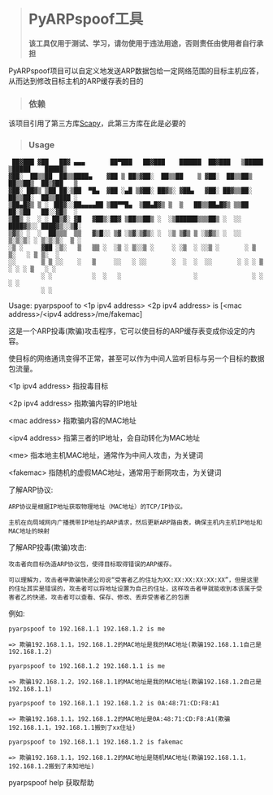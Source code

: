 > # **PyARPspoof工具**
> **该工具仅用于测试、学习，请勿使用于违法用途，否则责任由使用者自行承担**

PyARPspoof项目可以自定义地发送ARP数据包给一定网络范围的目标主机应答，从而达到修改目标主机的ARP缓存表的目的

> ### 依赖

该项目引用了第三方库[Scapy](https://scapy.net/)，此第三方库在此是必要的

> ### Usage

```
 ██▓███ ▓██   ██▓ ▄▄▄       ██▀███   ██▓███    ██████  ██▓███   ▒█████   ▒█████    █████▒
▓██░  ██▒▒██  ██▒▒████▄    ▓██ ▒ ██▒▓██░  ██▒▒██    ▒ ▓██░  ██▒▒██▒  ██▒▒██▒  ██▒▓██   ▒ 
▓██░ ██▓▒ ▒██ ██░▒██  ▀█▄  ▓██ ░▄█ ▒▓██░ ██▓▒░ ▓██▄   ▓██░ ██▓▒▒██░  ██▒▒██░  ██▒▒████ ░ 
▒██▄█▓▒ ▒ ░ ▐██▓░░██▄▄▄▄██ ▒██▀▀█▄  ▒██▄█▓▒ ▒  ▒   ██▒▒██▄█▓▒ ▒▒██   ██░▒██   ██░░▓█▒  ░ 
▒██▒ ░  ░ ░ ██▒▓░ ▓█   ▓██▒░██▓ ▒██▒▒██▒ ░  ░▒██████▒▒▒██▒ ░  ░░ ████▓▒░░ ████▓▒░░▒█░    
▒▓▒░ ░  ░  ██▒▒▒  ▒▒   ▓▒█░░ ▒▓ ░▒▓░▒▓▒░ ░  ░▒ ▒▓▒ ▒ ░▒▓▒░ ░  ░░ ▒░▒░▒░ ░ ▒░▒░▒░  ▒ ░    
░▒ ░     ▓██ ░▒░   ▒   ▒▒ ░  ░▒ ░ ▒░░▒ ░     ░ ░▒  ░ ░░▒ ░       ░ ▒ ▒░   ░ ▒ ▒░  ░      
░░       ▒ ▒ ░░    ░   ▒     ░░   ░ ░░       ░  ░  ░  ░░       ░ ░ ░ ▒  ░ ░ ░ ▒   ░ ░    
         ░ ░           ░  ░   ░                    ░               ░ ░      ░ ░          
         ░ ░                                                                             
```

Usage: pyarpspoof to <1p ipv4 address> <2p ipv4 address> is [\<mac address\>/\<ipv4 address\>/me/fakemac]

这是一个ARP投毒(欺骗)攻击程序，它可以使目标的ARP缓存表变成你设定的内容。

使目标的网络通讯变得不正常，甚至可以作为中间人监听目标与另一个目标的数据包流量。

\<1p ipv4 address\>  指投毒目标

\<2p ipv4 address\>  指欺骗内容的IP地址

\<mac address\>    指欺骗内容的MAC地址

\<ipv4 address\>     指第三者的IP地址，会自动转化为MAC地址

\<me\>        指本地主机MAC地址，通常作为中间人攻击，为关键词

\<fakemac\>   指随机的虚假MAC地址，通常用于断网攻击，为关键词

了解ARP协议:

    ARP协议是根据IP地址获取物理地址（MAC地址）的TCP/IP协议。
    
    主机在向局域网内广播携带IP地址的ARP请求，然后更新ARP路由表，确保主机内主机IP地址和MAC地址的映射
    
了解ARP投毒(欺骗)攻击:

    攻击者向目标伪造ARP协议包，使得目标取得错误的ARP缓存。
    
    可以理解为，攻击者甲欺骗快递公司说“受害者乙的住址为XX:XX:XX:XX:XX:XX”，但是这里的住址其实是错误的，攻击者可以将地址设置为自己的住址，这样攻击者甲就能收到本该属于受害者乙的快递，攻击者可以查看、保存、修改、丢弃受害者乙的包裹
    
例如:

    pyarpspoof to 192.168.1.1 192.168.1.2 is me
    
    => 欺骗192.168.1.1，192.168.1.2的MAC地址是我的MAC地址(欺骗192.168.1.1自己是192.168.1.2)
    
    pyarpspoof to 192.168.1.2 192.168.1.1 is me
    
    => 欺骗192.168.1.2，192.168.1.1的MAC地址是我的MAC地址(欺骗192.168.1.2自己是192.168.1.1)
    
    pyarpspoof to 192.168.1.1 192.168.1.2 is 0A:48:71:CD:F8:A1
    
    => 欺骗192.168.1.1，192.168.1.2的MAC地址是0A:48:71:CD:F8:A1(欺骗192.168.1.1，192.168.1.1搬到了xx住址)
    
    pyarpspoof to 192.168.1.1 192.168.1.2 is fakemac
    
    => 欺骗192.168.1.1，192.168.1.2的MAC地址是随机MAC地址(欺骗192.168.1.1，192.168.1.2搬到了未知地址)
    

pyarpspoof help   获取帮助
